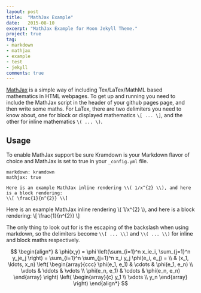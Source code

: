 ```yaml
---
layout: post
title:  "MathJax Example"
date:   2015-08-10
excerpt: "MathJax Example for Moon Jekyll Theme."
project: true
tag:
- markdown 
- mathjax
- example
- test
- jekyll
comments: true
---
```


[MathJax](http://www.mathjax.org/) is a simple way of including Tex/LaTex/MathML based mathematics in HTML webpages. To get up and running you need to include the MathJax script in the header of your github pages page, and then write some maths. For LaTex, there are two delimiters you need to know about, one for block or displayed mathematics `\[ ... \]`, and the other for inline mathematics `\( ... \)`.

## Usage

To enable MathJax support be sure Kramdown is your Markdown flavor of choice and MathJax is set to true in your `_config.yml` file. 
~~~
markdown: kramdown
mathjax: true
~~~

~~~
Here is an example MathJax inline rendering \\( 1/x^{2} \\), and here is a block rendering: 
\\[ \frac{1}{n^{2}} \\]
~~~

Here is an example MathJax inline rendering \\( 1/x^{2} \\), and here is a block rendering: 
\\[ \frac{1}{n^{2}} \\]

The only thing to look out for is the escaping of the backslash when using markdown, so the delimiters become `\\[ ... \\]` and `\\( ... \\)` for inline and block maths respectively.
    

$$
\begin{align*}
  & \phi(x,y) = \phi \left(\sum_{i=1}^n x_ie_i, \sum_{j=1}^n y_je_j \right)
  = \sum_{i=1}^n \sum_{j=1}^n x_i y_j \phi(e_i, e_j) = \\
  & (x_1, \ldots, x_n) \left( \begin{array}{ccc}
      \phi(e_1, e_1) & \cdots & \phi(e_1, e_n) \\
      \vdots & \ddots & \vdots \\
      \phi(e_n, e_1) & \cdots & \phi(e_n, e_n)
    \end{array} \right)
  \left( \begin{array}{c}
      y_1 \\
      \vdots \\
      y_n
    \end{array} \right)
\end{align*}
$$
